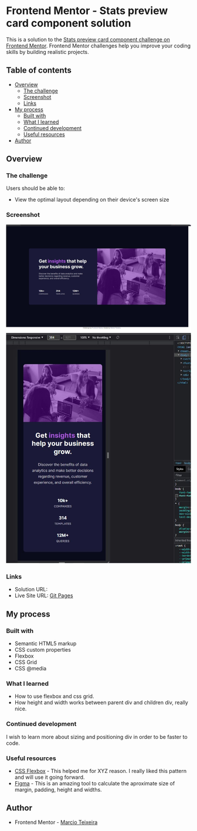 # Frontend Mentor - Stats preview card component solution

This is a solution to the [Stats preview card component challenge on Frontend Mentor](https://www.frontendmentor.io/challenges/stats-preview-card-component-8JqbgoU62). Frontend Mentor challenges help you improve your coding skills by building realistic projects. 

## Table of contents

- [Overview](#overview)
  - [The challenge](#the-challenge)
  - [Screenshot](#screenshot)
  - [Links](#links)
- [My process](#my-process)
  - [Built with](#built-with)
  - [What I learned](#what-i-learned)
  - [Continued development](#continued-development)
  - [Useful resources](#useful-resources)
- [Author](#author)

## Overview

### The challenge

Users should be able to:

- View the optimal layout depending on their device's screen size

### Screenshot

![](/screenshot/desktop.jpg)
![](/screenshot/mobile.jpg)

### Links

- Solution URL: [](https://your-solution-url.com)
- Live Site URL: [Git Pages](https://marcioufrj.github.io/challenge-newbie-stats-preview-card/)

## My process

### Built with

- Semantic HTML5 markup
- CSS custom properties
- Flexbox
- CSS Grid
- CSS @media

### What I learned

- How to use flexbox and css grid.
- How height and width works between parent div and children div, really nice.

### Continued development

I wish to learn more about sizing and positioning div in order to be faster to code.

### Useful resources

- [CSS Flexbox](https://css-tricks.com/snippets/css/a-guide-to-flexbox/) - This helped me for XYZ reason. I really liked this pattern and will use it going forward.
- [Figma](figma.com/) - This is an amazing tool to calculate the aproximate size of margin, padding, height and widths.

## Author

- Frontend Mentor - [Marcio Teixeira](https://www.frontendmentor.io/profile/marcioUfrj)